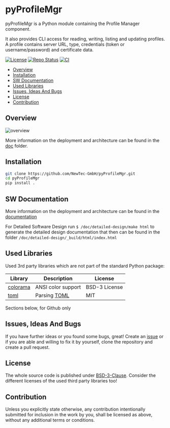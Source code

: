 # pyProfileMgr <!-- omit in toc -->

pyProfileMgr is a Python module containing the Profile Manager component.

It also provides CLI access for reading, writing, listing and updating profiles.
A profile contains server URL, type, credentials (token or username/password) and certificate data.

[![License](https://img.shields.io/badge/license-bsd-3.svg)](https://choosealicense.com/licenses/bsd-3-clause/) [![Repo Status](https://www.repostatus.org/badges/latest/wip.svg)](https://www.repostatus.org/#wip) [![CI](https://github.com/NewTec-GmbH/pyProfileMgr/actions/workflows/test.yml/badge.svg)](https://github.com/NewTec-GmbH/pyProfileMgr/actions/workflows/test.yml)

- [Overview](#overview)
- [Installation](#installation)
- [SW Documentation](#sw-documentation)
- [Used Libraries](#used-libraries)
- [Issues, Ideas And Bugs](#issues-ideas-and-bugs)
- [License](#license)
- [Contribution](#contribution)

## Overview

![overview](https://www.plantuml.com/plantuml/proxy?cache=no&src=https://raw.githubusercontent.com/NewTec-GmbH/pyProfileMgr/main/doc/uml/overview.puml)

More information on the deployment and architecture can be found in the [doc](./doc/README.md) folder.

## Installation

```bash
git clone https://github.com/NewTec-GmbH/pyProfileMgr.git
cd pyProfileMgr
pip install .
```

## SW Documentation

More information on the deployment and architecture can be found in the [documentation](./doc/README.md)

For Detailed Software Design run `$ /doc/detailed-design/make html` to generate the detailed design documentation that then can be found
in the folder `/doc/detailed-design/_build/html/index.html`

## Used Libraries

Used 3rd party libraries which are not part of the standard Python package:

| Library | Description | License |
| ------- | ----------- | ------- |
| [colorama](https://github.com/tartley/colorama) | ANSI color support | BSD-3 License |
| [toml](https://github.com/uiri/toml) | Parsing [TOML](https://en.wikipedia.org/wiki/TOML) | MIT |

Sections below, for Github only

## Issues, Ideas And Bugs

If you have further ideas or you found some bugs, great! Create an [issue](https://github.com/NewTec-GmbH/pyProfileMgr/issues) or if you are able and willing to fix it by yourself, clone the repository and create a pull request.

## License

The whole source code is published under [BSD-3-Clause](https://github.com/NewTec-GmbH/pyProfileMgr/blob/main/LICENSE).
Consider the different licenses of the used third party libraries too!

## Contribution

Unless you explicitly state otherwise, any contribution intentionally submitted for inclusion in the work by you, shall be licensed as above, without any additional terms or conditions.

